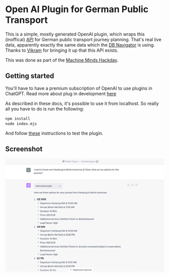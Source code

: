 # Open AI Plugin for German Public Transport

This is a simple, mostly generated OpenAI plugin, which wraps this (inoffical) [API](https://v6.db.transport.rest/api.html) for German public transport journey planning. That's real live data, apparently exactly the same data which the [DB Navigator](https://www.bahn.de/service/mobile/db-navigator) is using. Thanks to [Vikram](https://github.com/vikramsg) for bringing it up that this API exists. 

This was done as part of the [Machine Minds Hackday](https://www.meetup.com/machine-minds-hamburg/events/293740181/).

## Getting started

You'll have to have a premium subscription of OpenAI to use plugins in ChatGPT. Read more about plug in development [here](https://platform.openai.com/docs/plugins/getting-started)

As described in these docs, it's possible to use it from localhost. So really all you have to do is run the following:

```
npm install
node index.mjs
```

And follow [these](https://platform.openai.com/docs/plugins/getting-started/running-a-plugin) instructions to test the plugin.

## Screenshot

![Screenshot](./screenshot.png)
